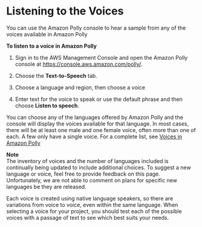 # Listening to the Voices<a name="listening-voices"></a>

You can use the Amazon Polly console to hear a sample from any of the voices available in Amazon Polly

**To listen to a voice in Amazon Polly**

1. Sign in to the AWS Management Console and open the Amazon Polly console at [https://console\.aws\.amazon\.com/polly/](https://console.aws.amazon.com/polly/)\.

1. Choose the **Text\-to\-Speech** tab\.

1. Choose a language and region, then choose a voice

1. Enter text for the voice to speak or use the default phrase and then choose **Listen to speech**\.

You can choose any of the languages offered by Amazon Polly and the console will display the voices available for that language\. In most cases, there will be at least one male and one female voice, often more than one of each\. A few only have a single voice\. For a complete list, see [Voices in Amazon Polly](voicelist.md)

**Note**  
The inventory of voices and the number of languages included is continually being updated to include additional choices\. To suggest a new language or voice, feel free to provide feedback on this page\. Unfortunately, we are not able to comment on plans for specific new languages be they are released\.

Each voice is created using native language speakers, so there are variations from voice to voice, even within the same language\. When selecting a voice for your project, you should test each of the possible voices with a passage of text to see which best suits your needs\.